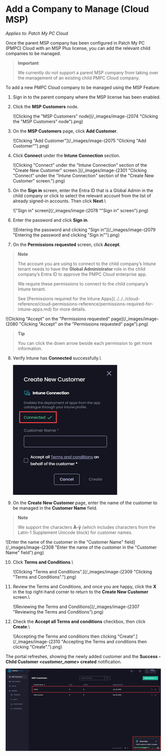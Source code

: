 # Add a Company to Manage (Cloud MSP)

_Applies to: Patch My PC Cloud_

Once the parent MSP company has been configured in Patch My PC (PMPC) Cloud with an MSP Plus license, you can add the relevant child companies to be managed.

> **Important**
>
> We currently do not support a parent MSP company from taking over the management of an existing child PMPC Cloud company.

To add a new PMPC Cloud company to be managed using the MSP Feature:

1. Sign in to the parent company where the MSP license has been enabled.
2.  Click the **MSP Customers** node.

    ![Clicking the "MSP Customers" node](/_images/image-(2074 "Clicking the \"MSP Customers\" node").png)
3.  On the **MSP Customers** page, click **Add Customer**.

    ![Clicking "Add Customer"](/_images/image-(2075 "Clicking \"Add Customer\"").png)
4.  Click **Connect** under the **Intune Connection** section.

    ![Clicking "Connect" under the "Intune Connection" section of the "Create New Customer" screen.](/_images/image-(2301 "Clicking \"Connect\" under the \"Intune Connection\" section of the \"Create New Customer\" screen.").png)
5.  On the **Sign in** screen, enter the Entra ID that is a Global Admin in the child company or click to select the relevant account from the list of already signed-in accounts. Then click **Next**.\\

    !["Sign in" screen](/_images/image-(2078 "\"Sign in\" screen").png)
6.  Enter the password and click **Sign in**.

    ![Entering the password and clicking "Sign in"](/_images/image-(2079 "Entering the password and clicking \"Sign in\"").png)
7. On the **Permissions requested** screen, click **Accept**.

> **Note**
>
> The account you are using to connect to the child company’s Intune tenant needs to have the **Global Administrator** role in the child company’s Entra ID to approve the PMPC Cloud enterprise app.
>
> We require these permissions to connect to the child company’s Intune tenant.
>
> See \[Permissions required for the Intune Apps]\(../../../cloud-reference/cloud-permissions-reference/permissions-required-for-intune-apps.md) for more details.

![Clicking "Accept" on the "Permissions requested" page](/_images/image-(2080 "Clicking \"Accept\" on the \"Permissions requested\" page").png)

> **Tip**
>
> You can click the down arrow beside each permission to get more information.

8.  Verify Intune has **Connected** successfully.\\

    ![](/_images/image-(2304).png)
9. On the **Create New Customer** page, enter the name of the customer to be managed in the **Customer Name** field.

> **Note**
>
> We support the characters **À-ÿ** (which includes characters from the Latin-1 Supplement Unicode block) for customer names.

![Enter the name of the customer in the "Customer Name" field](/_images/image-(2308 "Enter the name of the customer in the \"Customer Name\" field").png)

10. Click **Terms and Conditions**.\\

    ![Clicking "Terms and Conditions".](/_images/image-(2309 "Clicking \"Terms and Conditions\".").png)
11. Review the Terms and Conditions, and once you are happy, click the **X** in the top right-hand corner to return to the **Create New Customer** screen.\\

    ![Reviewing the Terms and Conditions](/_images/image-(2307 "Reviewing the Terms and Conditions").png)
12. Check the **Accept all Terms and conditions** checkbox, then click **Create**.\\

    ![Accepting the Terms and conditions then clicking "Create".](/_images/image-(2310 "Accepting the Terms and conditions then clicking \"Create\".").png)

The portal refreshes, showing the newly added customer and the **Success - Child Customer <**_**customer\_name**_**> created** notification.

![](/_images/image-(2566).png)